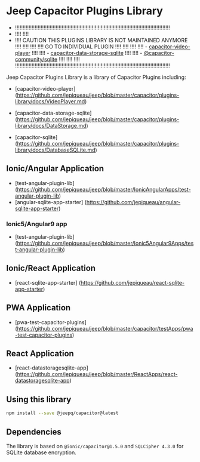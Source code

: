 # Jeep Capacitor Plugins Library

 - !!!!!!!!!!!!!!!!!!!!!!!!!!!!!!!!!!!!!!!!!!!!!!!!!!!!!!!!!!!!!!!!!!!!!!!!!!!!!!!!!!!!!!!!!!!!!!!!!!!!!!!
 - !!!!                                                                                               !!!!
 - !!!! CAUTION THIS PLUGINS LIBRARY IS NOT MAINTAINED ANYMORE                                        !!!!
!!!!                                                                                               !!!!
!!!! GO TO INDIVIDUAL PLUGIN                                                                       !!!!
!!!!                                                                                               !!!!
!!!! - [capacitor-video-player](https://github.com/jepiqueau/capacitor-video-player)               !!!!
!!!! - [capacitor-data-storage-sqlite](https://github.com/jepiqueau/capacitor-data-storage-sqlite) !!!!
!!!! - [@capacitor-community/sqlite](https://github.com/capacitor-community/sqlite)                !!!!
!!!!                                                                                               !!!!
!!!!!!!!!!!!!!!!!!!!!!!!!!!!!!!!!!!!!!!!!!!!!!!!!!!!!!!!!!!!!!!!!!!!!!!!!!!!!!!!!!!!!!!!!!!!!!!!!!!!!!!


Jeep Capacitor Plugins Library is a library of Capacitor Plugins including:


 - [capacitor-video-player] (https://github.com/jepiqueau/jeep/blob/master/capacitor/plugins-library/docs/VideoPlayer.md)

 - [capacitor-data-storage-sqlite] (https://github.com/jepiqueau/jeep/blob/master/capacitor/plugins-library/docs/DataStorage.md)

 - [capacitor-sqlite] (https://github.com/jepiqueau/jeep/blob/master/capacitor/plugins-library/docs/DatabaseSQLite.md)



## Ionic/Angular Application
 - [test-angular-plugin-lib] (https://github.com/jepiqueau/jeep/blob/master/IonicAngularApps/test-angular-plugin-lib)
 - [angular-sqlite-app-starter] (https://github.com/jepiqueau/angular-sqlite-app-starter)

### Ionic5/Angular9 app
 - [test-angular-plugin-lib] (https://github.com/jepiqueau/jeep/blob/master/Ionic5Angular9Apps/test-angular-plugin-lib)


## Ionic/React Application
 - [react-sqlite-app-starter] (https://github.com/jepiqueau/react-sqlite-app-starter)


## PWA Application
 - [pwa-test-capacitor-plugins] (https://github.com/jepiqueau/jeep/blob/master/capacitor/testApps/pwa-test-capacitor-plugins)

## React Application
 - [react-datastoragesqlite-app] (https://github.com/jepiqueau/jeep/blob/master/ReactApps/react-datastoragesqlite-app)
 

## Using this library

  ```bash
  npm install --save @jeepq/capacitor@latest
  ```

## Dependencies
 The library is based on ```@ionic/capacitor@1.5.0``` and ```SQLCipher 4.3.0``` for SQLite database encryption.

